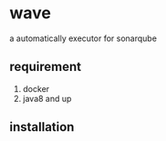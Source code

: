 # wave
a automatically executor for sonarqube


## requirement 
1. docker
2. java8 and up

## installation

